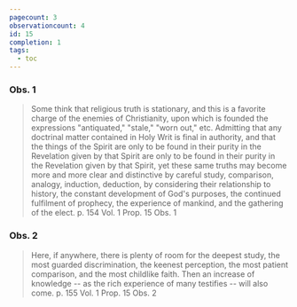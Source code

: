 ```yaml
---
pagecount: 3
observationcount: 4
id: 15
completion: 1
tags:
  - toc
---
```

### Obs. 1

> Some think that religious truth is stationary, and this is a favorite charge of the enemies of Christianity, upon which is founded the expressions "antiquated," "stale," "worn out," etc. Admitting that any doctrinal matter contained in Holy Writ is final in authority, and that the things of the Spirit are only to be found in their purity in the Revelation given by that Spirit are only to be found in their purity in the Revelation given by that Spirit, yet these same truths may become more and more clear and distinctive by careful study, comparison, analogy, induction, deduction, by considering their relationship to history, the constant development of God's purposes, the continued fulfilment of prophecy, the experience of mankind, and the gathering of the elect.
> p. 154 Vol. 1 Prop. 15 Obs. 1

### Obs. 2

> Here, if anywhere, there is plenty of room for the deepest study, the most guarded discrimination, the keenest perception, the most patient comparison, and the most childlike faith.  Then an increase of knowledge -- as the rich experience of many testifies -- will also come.
> p. 155 Vol. 1 Prop. 15 Obs. 2